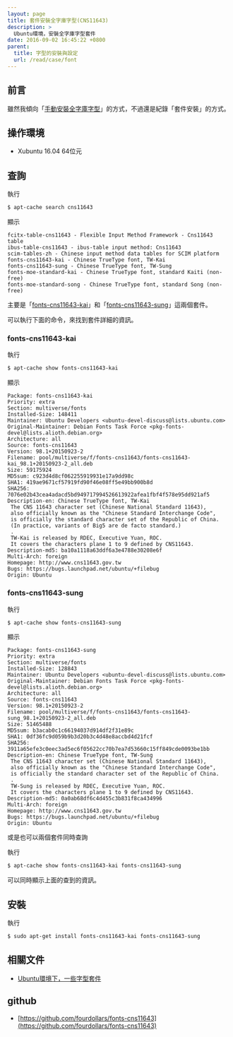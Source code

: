 ```yaml
---
layout: page
title: 套件安裝全字庫字型(CNS11643)
description: >
  Ubuntu環境，安裝全字庫字型套件
date: 2016-09-02 16:45:22 +0800
parent:
  title: 字型的安裝與設定
  url: /read/case/font
---
```


## 前言

雖然我傾向「[手動安裝全字庫字型](/book-ubuntu-qna/read/case/font/cns11643/install.html)」的方式，不過還是紀錄「套件安裝」的方式。

## 操作環境

* Xubuntu 16.04 64位元


## 查詢

執行

``` sh
$ apt-cache search cns11643
```

顯示

```
fcitx-table-cns11643 - Flexible Input Method Framework - Cns11643 table
ibus-table-cns11643 - ibus-table input method: Cns11643
scim-tables-zh - Chinese input method data tables for SCIM platform
fonts-cns11643-kai - Chinese TrueType font, TW-Kai
fonts-cns11643-sung - Chinese TrueType font, TW-Sung
fonts-moe-standard-kai - Chinese TrueType font, standard Kaiti (non-free)
fonts-moe-standard-song - Chinese TrueType font, standard Song (non-free)
```

主要是「[fonts-cns11643-kai](http://packages.ubuntu.com/xenial/fonts-cns11643-kai)」和「[fonts-cns11643-sung](http://packages.ubuntu.com/xenial/fonts-cns11643-sung)」這兩個套件。

可以執行下面的命令，來找到套件詳細的資訊。

### fonts-cns11643-kai

執行

``` sh
$ apt-cache show fonts-cns11643-kai
```

顯示

```
Package: fonts-cns11643-kai
Priority: extra
Section: multiverse/fonts
Installed-Size: 148411
Maintainer: Ubuntu Developers <ubuntu-devel-discuss@lists.ubuntu.com>
Original-Maintainer: Debian Fonts Task Force <pkg-fonts-devel@lists.alioth.debian.org>
Architecture: all
Source: fonts-cns11643
Version: 98.1+20150923-2
Filename: pool/multiverse/f/fonts-cns11643/fonts-cns11643-kai_98.1+20150923-2_all.deb
Size: 59175924
MD5sum: c923d4d8cf062255919931e17a9dd98c
SHA1: 419ae9671cf57919fd90f46e08ff5e49bb900b8d
SHA256: 7076e02b43cea4adacd5bd949717994526613922afea1fbf4f578e95dd921af5
Description-en: Chinese TrueType font, TW-Kai
 The CNS 11643 character set (Chinese National Standard 11643),
 also officially known as the "Chinese Standard Interchange Code",
 is officially the standard character set of the Republic of China.
 (In practice, variants of Big5 are de facto standard.)
 .
 TW-Kai is released by RDEC, Executive Yuan, ROC.
 It covers the characters plane 1 to 9 defined by CNS11643.
Description-md5: ba10a1118a63ddf6a3e4788e30208e6f
Multi-Arch: foreign
Homepage: http://www.cns11643.gov.tw
Bugs: https://bugs.launchpad.net/ubuntu/+filebug
Origin: Ubuntu

```

### fonts-cns11643-sung

執行

``` sh
$ apt-cache show fonts-cns11643-sung
```

顯示

```
Package: fonts-cns11643-sung
Priority: extra
Section: multiverse/fonts
Installed-Size: 128843
Maintainer: Ubuntu Developers <ubuntu-devel-discuss@lists.ubuntu.com>
Original-Maintainer: Debian Fonts Task Force <pkg-fonts-devel@lists.alioth.debian.org>
Architecture: all
Source: fonts-cns11643
Version: 98.1+20150923-2
Filename: pool/multiverse/f/fonts-cns11643/fonts-cns11643-sung_98.1+20150923-2_all.deb
Size: 51465488
MD5sum: b3acab0c1c66194037d914df2f31e89c
SHA1: 0df36fc9d059b9b3d20b3c4d48e8accbd4d21fcf
SHA256: 3911a65efe3c0eec3ad5ec6f05622cc70b7ea7d53660c15ff849cde0093be1bb
Description-en: Chinese TrueType font, TW-Sung
 The CNS 11643 character set (Chinese National Standard 11643),
 also officially known as the "Chinese Standard Interchange Code",
 is officially the standard character set of the Republic of China.
 .
 TW-Sung is released by RDEC, Executive Yuan, ROC.
 It covers the characters plane 1 to 9 defined by CNS11643.
Description-md5: 0a0ab68df6c4d455c3b831f8ca434996
Multi-Arch: foreign
Homepage: http://www.cns11643.gov.tw
Bugs: https://bugs.launchpad.net/ubuntu/+filebug
Origin: Ubuntu
```

或是也可以兩個套件同時查詢

執行

``` sh
$ apt-cache show fonts-cns11643-kai fonts-cns11643-sung
```

可以同時顯示上面的查到的資訊。

## 安裝

執行

``` sh
$ sudo apt-get install fonts-cns11643-kai fonts-cns11643-sung
```

## 相關文件

* [Ubuntu環境下，一些字型套件](https://samwhelp.github.io/book-ubuntu-basic-skill/book/content/font/font-package.html)


## github

* [https://github.com/fourdollars/fonts-cns11643](https://github.com/fourdollars/fonts-cns11643)
